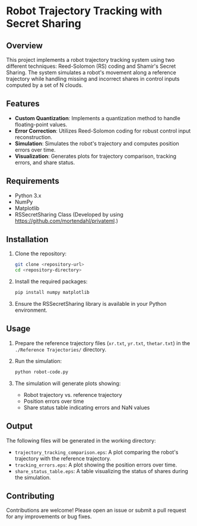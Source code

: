 # Robot Trajectory Tracking with Secret Sharing

## Overview
This project implements a robot trajectory tracking system using two different techniques: Reed-Solomon (RS) coding and Shamir's Secret Sharing. The system simulates a robot's movement along a reference trajectory while handling missing and incorrect shares in control inputs computed by a set of N clouds.

## Features
- **Custom Quantization**: Implements a quantization method to handle floating-point values.
- **Error Correction**: Utilizes Reed-Solomon coding for robust control input reconstruction.
- **Simulation**: Simulates the robot's trajectory and computes position errors over time.
- **Visualization**: Generates plots for trajectory comparison, tracking errors, and share status.

## Requirements
- Python 3.x
- NumPy
- Matplotlib
- RSSecretSharing Class (Developed by using https://github.com/mortendahl/privateml.)

## Installation
1. Clone the repository:
   ```bash
   git clone <repository-url>
   cd <repository-directory>
   ```

2. Install the required packages:
   ```bash
   pip install numpy matplotlib
   ```

3. Ensure the RSSecretSharing library is available in your Python environment.

## Usage
1. Prepare the reference trajectory files (`xr.txt`, `yr.txt`, `thetar.txt`) in the `./Reference Trajectories/` directory.
2. Run the simulation:
   ```bash
   python robot-code.py
   ```

3. The simulation will generate plots showing:
   - Robot trajectory vs. reference trajectory
   - Position errors over time
   - Share status table indicating errors and NaN values

## Output
The following files will be generated in the working directory:
- `trajectory_tracking_comparison.eps`: A plot comparing the robot's trajectory with the reference trajectory.
- `tracking_errors.eps`: A plot showing the position errors over time.
- `share_status_table.eps`: A table visualizing the status of shares during the simulation.

## Contributing
Contributions are welcome! Please open an issue or submit a pull request for any improvements or bug fixes.
